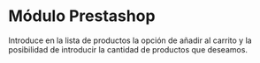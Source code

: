 # Módulo Prestashop

Introduce en la lista de productos la opción de añadir al carrito y la posibilidad de introducir la cantidad de productos que deseamos.
